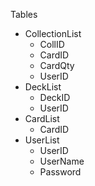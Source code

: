 Tables
- CollectionList
    - CollID
    - CardID
    - CardQty
    - UserID
- DeckList
    - DeckID
    - UserID
- CardList
    - CardID
- UserList
    - UserID
    - UserName
    - Password